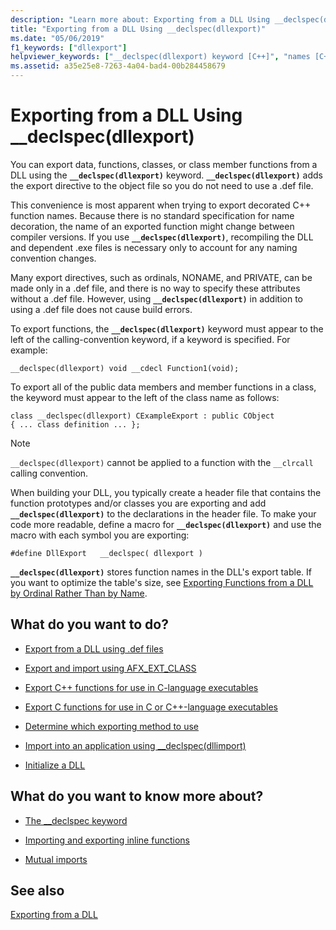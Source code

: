 ```yaml
---
description: "Learn more about: Exporting from a DLL Using __declspec(dllexport)"
title: "Exporting from a DLL Using __declspec(dllexport)"
ms.date: "05/06/2019"
f1_keywords: ["dllexport"]
helpviewer_keywords: ["__declspec(dllexport) keyword [C++]", "names [C++], DLL exports by", "export directives [C++]", "exporting DLLs [C++], __declspec(dllexport) keyword"]
ms.assetid: a35e25e8-7263-4a04-bad4-00b284458679
---
```

# Exporting from a DLL Using __declspec(dllexport)

You can export data, functions, classes, or class member functions from a DLL using the **`__declspec(dllexport)`** keyword. **`__declspec(dllexport)`** adds the export directive to the object file so you do not need to use a .def file.

This convenience is most apparent when trying to export decorated C++ function names. Because there is no standard specification for name decoration, the name of an exported function might change between compiler versions. If you use **`__declspec(dllexport)`**, recompiling the DLL and dependent .exe files is necessary only to account for any naming convention changes.

Many export directives, such as ordinals, NONAME, and PRIVATE, can be made only in a .def file, and there is no way to specify these attributes without a .def file. However, using **`__declspec(dllexport)`** in addition to using a .def file does not cause build errors.

To export functions, the **`__declspec(dllexport)`** keyword must appear to the left of the calling-convention keyword, if a keyword is specified. For example:

```
__declspec(dllexport) void __cdecl Function1(void);
```

To export all of the public data members and member functions in a class, the keyword must appear to the left of the class name as follows:

```
class __declspec(dllexport) CExampleExport : public CObject
{ ... class definition ... };
```

> [!NOTE]
> `__declspec(dllexport)` cannot be applied to a function with the `__clrcall` calling convention.

When building your DLL, you typically create a header file that contains the function prototypes and/or classes you are exporting and add **`__declspec(dllexport)`** to the declarations in the header file. To make your code more readable, define a macro for **`__declspec(dllexport)`** and use the macro with each symbol you are exporting:

```
#define DllExport   __declspec( dllexport )
```

**`__declspec(dllexport)`** stores function names in the DLL's export table. If you want to optimize the table's size, see [Exporting Functions from a DLL by Ordinal Rather Than by Name](exporting-functions-from-a-dll-by-ordinal-rather-than-by-name.md).

## What do you want to do?

- [Export from a DLL using .def files](exporting-from-a-dll-using-def-files.md)

- [Export and import using AFX_EXT_CLASS](exporting-and-importing-using-afx-ext-class.md)

- [Export C++ functions for use in C-language executables](exporting-cpp-functions-for-use-in-c-language-executables.md)

- [Export C functions for use in C or C++-language executables](exporting-c-functions-for-use-in-c-or-cpp-language-executables.md)

- [Determine which exporting method to use](determining-which-exporting-method-to-use.md)

- [Import into an application using __declspec(dllimport)](importing-into-an-application-using-declspec-dllimport.md)

- [Initialize a DLL](run-time-library-behavior.md#initializing-a-dll)

## What do you want to know more about?

- [The __declspec keyword](../cpp/declspec.md)

- [Importing and exporting inline functions](importing-and-exporting-inline-functions.md)

- [Mutual imports](mutual-imports.md)

## See also

[Exporting from a DLL](exporting-from-a-dll.md)
